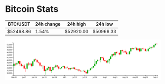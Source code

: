 # Bitcoin Stats

BTC/USDT|24h change|24h high|24h low|
|---|---|---|---|
|$52468.86|1.54%|$52920.00|$50969.33|

<img src="./chart.svg">
